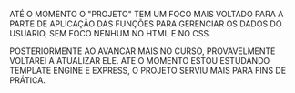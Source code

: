 ATÉ O MOMENTO O  "PROJETO" TEM UM FOCO MAIS VOLTADO PARA A PARTE DE APLICAÇÃO DAS FUNÇÕES PARA GERENCIAR OS DADOS DO USUARIO, SEM FOCO NENHUM NO HTML E NO CSS.

POSTERIORMENTE AO AVANCAR MAIS NO CURSO, PROVAVELMENTE VOLTAREI A ATUALIZAR ELE.
ATE O MOMENTO ESTOU ESTUDANDO TEMPLATE ENGINE E EXPRESS, O PROJETO SERVIU MAIS PARA FINS DE PRÁTICA.
